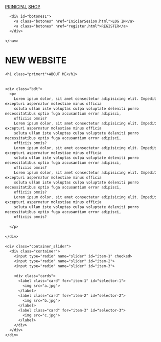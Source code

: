 <!DOCTYPE html>

<html lang="es">

<head>
  <meta charset="UTF-8">
  <meta http-equiv="X-UA-Compatible" content="IE=edge">
  <meta name="viewport" content="width=device-width, initial-scale=1.0">
  <link rel="stylesheet" href="index.css">
  <title>NEW WEBSITE</title>
</head>

<body>
  <!-- PAGINA WEB DE TRAJES ELEGANTES --> 
  <div id="nav">
    <nav id="navegacion">
      <a class="btnbtn1" href="index.html">PRINICPAL</a>
      <a class="btnbtn2" href="Secundary.html">SHOP</a>

      <div id="botones1">
        <a class="botones" href="IniciarSesion.html">LOG IN</a>
        <a class="botones" href="register.html">REGISTER</a>
      </div>

    </nav>
  </div>
  <script src="main.js"></script>
  <script src="particles.min.js"></script>




  <div class="letrastitulo">
    <h1>NEW WEBSITE</h1>
  </div>


  <div id="particles-js"></div>


  <!-- APARTADO DEL ABOUT ME-->

  <div class="second">

    <h1 class="primert">ABOUT ME</h1>

    
    <div class="bdt">
      <p>
        Lorem ipsum dolor, sit amet consectetur adipisicing elit. Impedit excepturi aspernatur molestiae minus officia
        soluta ullam iste voluptas culpa voluptate deleniti porro necessitatibus optio fuga accusantium error adipisci,
        officiis omnis?
        Lorem ipsum dolor, sit amet consectetur adipisicing elit. Impedit excepturi aspernatur molestiae minus officia
        soluta ullam iste voluptas culpa voluptate deleniti porro necessitatibus optio fuga accusantium error adipisci,
        officiis omnis?
        Lorem ipsum dolor, sit amet consectetur adipisicing elit. Impedit excepturi aspernatur molestiae minus officia
        soluta ullam iste voluptas culpa voluptate deleniti porro necessitatibus optio fuga accusantium error adipisci,
        officiis omnis?
        Lorem ipsum dolor, sit amet consectetur adipisicing elit. Impedit excepturi aspernatur molestiae minus officia
        soluta ullam iste voluptas culpa voluptate deleniti porro necessitatibus optio fuga accusantium error adipisci,
        officiis omnis?
        Lorem ipsum dolor, sit amet consectetur adipisicing elit. Impedit excepturi aspernatur molestiae minus officia
        soluta ullam iste voluptas culpa voluptate deleniti porro necessitatibus optio fuga accusantium error adipisci,
        officiis omnis?

      </p>

    </div>

    <div class="container_slider">
      <div class="container">
        <input type="radio" name="slider" id="item-1" checked>
        <input type="radio" name="slider" id="item-2">
        <input type="radio" name="slider" id="item-3">

        <div class="cards">
          <label class="card" for="item-1" id="selector-1">
            <img src="a.jpg">
          </label>
          <label class="card" for="item-2" id="selector-2">
            <img src="b.jpg">
          </label>
          <label class="card" for="item-3" id="selector-3">
            <img src="c.jpg">
          </label>
        </div>
      </div>
    </div>

    
  </div>

  








  <!-- scripts -->

  <script>
    particlesJS(
      {
        "particles": {
          "number": {
            "value": 230,
            "density": {
              "enable": true,
              "value_area": 800
            }
          },
          "color": {
            "value": "#f2f2f2"
          },
          "shape": {
            "type": "triangle",
            "stroke": {
              "width": 0,
              "color": "#000000"
            },
            "polygon": {
              "nb_sides": 5
            },
            "image": {
              "src": "img/github.svg",
              "width": 100,
              "height": 100
            }
          },
          "opacity": {
            "value": 0.5,
            "random": false,
            "anim": {
              "enable": false,
              "speed": 1,
              "opacity_min": 0.1,
              "sync": false
            }
          },
          "size": {
            "value": 3,
            "random": true,
            "anim": {
              "enable": false,
              "speed": 40,
              "size_min": 0.1,
              "sync": false
            }
          },
          "line_linked": {
            "enable": true,
            "distance": 150,
            "color": "#ffffff",
            "opacity": 0.4,
            "width": 1
          },
          "move": {
            "enable": true,
            "speed": 6,
            "direction": "none",
            "random": false,
            "straight": false,
            "out_mode": "out",
            "bounce": false,
            "attract": {
              "enable": false,
              "rotateX": 600,
              "rotateY": 1200
            }
          }
        },
        "interactivity": {
          "detect_on": "canvas",
          "events": {
            "onhover": {
              "enable": true,
              "mode": "repulse"
            },
            "onclick": {
              "enable": true,
              "mode": "push"
            },
            "resize": true
          },
          "modes": {
            "grab": {
              "distance": 400,
              "line_linked": {
                "opacity": 1
              }
            },
            "bubble": {
              "distance": 400,
              "size": 40,
              "duration": 2,
              "opacity": 8,
              "speed": 3
            },
            "repulse": {
              "distance": 200,
              "duration": 0.4
            },
            "push": {
              "particles_nb": 4
            },
            "remove": {
              "particles_nb": 2
            }
          }
        },
        "retina_detect": true
      }
    )
  </script>

  <div class="cursor"></div>
  <div class="cursor2"></div>
  <script>
    var cursor = document.querySelector(".cursor");
    var cursor2 = document.querySelector(".cursor2");
    document.addEventListener("mousemove", function (e) {
      cursor.style.cssText = cursor2.style.cssText = "left: " + e.clientX + "px; top: " + e.clientY + "px;";
    });
  </script>


</body>

</html>
